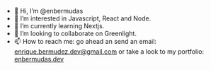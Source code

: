- 👋 Hi, I’m @enbermudas
- 👀 I’m interested in Javascript, React and Node.
- 🌱 I’m currently learning Nextjs.
- 💞️ I’m looking to collaborate on Greenlight.
- 📫 How to reach me: go ahead an send an email: enrique.bermudez.dev@gmail.com or take a look to my portfolio: [enbermudas.dev](https://enbermudas.dev/)
